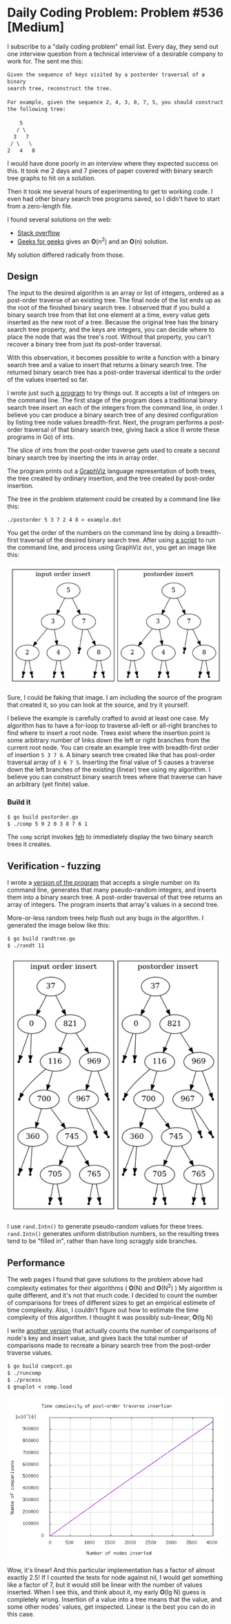 # Daily Coding Problem: Problem #536 [Medium]

I subscribe to a "daily coding problem" email list.
Every day, they send out one interview question from a technical interview of
a desirable company to work for.
The sent me this:

    Given the sequence of keys visited by a postorder traversal of a binary
    search tree, reconstruct the tree.
    
    For example, given the sequence 2, 4, 3, 8, 7, 5, you should construct
    the following tree:
    
        5
       / \
      3   7
     / \   \
    2   4   8

I would have done poorly in an interview where they
expected success on this. It took me 2 days and 7 pieces of paper
covered with binary search tree graphs to hit on a solution.

Then it took me several hours of experimenting to get to working code.
I even had other binary search tree programs saved, so I didn't have
to start from a zero-length file.

I found several solutions on the web:

* [Stack overflow](https://stackoverflow.com/questions/13167536/how-to-construct-bst-given-post-order-traversal#13168162)
* [Geeks for geeks](https://www.geeksforgeeks.org/construct-a-binary-search-tree-from-given-postorder/)
gives an **O**(n<sup>2</sup>) and an **O**(n) solution.

My solution differed radically from those.

## Design

The input to the desired algorithm is an array or list of
integers, ordered as a post-order traverse of an existing tree.
The final node of the list ends up as the root of the finished
binary search tree.
I observed that if you build a binary search tree from
that list one element at a time,
every value gets inserted as the new root of a tree.
Because the original tree has the binary search tree property,
and the keys are integers,
you can decide where to place the node that was the tree's root.
Without that property, you can't recover a binary tree from
just its post-order traversal.

With this observation, it becomes possible to write a function
with a binary search tree and a value to insert
that returns a binary search tree.
The returned binary search tree has a post-order traversal
identical to the order of the values inserted so far.

I wrote just such [a program](postorder.go) to try things out.
It accepts a list of integers on the command line.
The first stage of the program does a traditional binary search tree insert
on each of the integers from the command line, in order.
I believe you can produce a binary search tree of any desired configuration
by listing tree node values breadth-first.
Next, the program performs a post-order traversal of that binary search tree,
giving back a slice (I wrote these programs in Go) of ints.

The slice of ints from the post-order traverse gets used to create
a second binary search tree by inserting the ints in array order.

The program prints out a [GraphViz](http://graphviz.org/)
language representation of
both trees, the tree created by ordinary insertion, and the tree
created by post-order insertion.

The tree in the problem statement could be created by a command
line like this:

    ./postorder 5 3 7 2 4 8 > example.dot

You get the order of the numbers on the command line 
by doing a breadth-first traversal of the desired binary search tree.
After using [a script](comp) to run the command line,
and process using GraphViz `dot`, you get an image like this:

![tree comparison](https://github.com/bediger4000/postorder-tree-traversal/raw/master/example.png)

Sure, I could be faking that image.
I am including the source of the program that created it,
so you can look at the source,
and try it yourself.

I believe the example is carefully crafted to avoid
at least one case.
My algorithm has to have a for-loop to traverse all-left or all-right
branches to find where to insert a root node.
Trees exist where the insertion point is some arbitrary number of links
down the left or right branches from the current root node.
You can create an example tree with breadth-first order of insertion
`5 3 7 6`.
A binary search tree created like that has post-order traversal
array of `3 6 7 5`.  Inserting the final value of 5 causes a traverse
down the left branches of the existing (linear) tree using my algorithm.
I believe you can construct binary search trees where that traverse can
have an arbitrary (yet finite) value.

### Build it

    $ go build postorder.go
    $ ./comp 5 9 2 0 3 8 7 6 1
 
The `comp` script invokes [feh](https://feh.finalrewind.org/) to immediately display the
two binary search trees it creates.

## Verification - fuzzing

I wrote a [version of the program](randtree.org) that accepts a single number on its command line,
generates that many pseudo-random integers, and inserts them into a binary search tree.
A post-order traversal of that tree returns an array of integers.
The program inserts that array's values in a second tree.

More-or-less random trees help flush out any bugs in the algorithm.
I generated the image below like this: 

    $ go build randtree.go
    $ ./randt 11

![tree comparison](https://github.com/bediger4000/postorder-tree-traversal/raw/master/example_random.png)

I use `rand.Intn()` to generate pseudo-random values for these trees.
`rand.Intn()` generates uniform distribution numbers,
so the resulting trees tend to be "filled in",
rather than have long scraggly side branches.

## Performance

The web pages I found that gave solutions to the problem above
had complexity estimates for their algorithms ( **O**(N) and **O**(N<sup>2</sup>) )
My algorithm is quite different,
and it's not that much code.
I decided to count the number of comparisons for trees of different sizes to get an empirical estimete
of time complexity.
Also, I couldn't figure out how to estimate the time complexity of this algorithm.
I thought it was possibly sub-linear, **O**(lg N)

I write [another version](compcnt.go) that actually counts the number of comparisons
of node's key and insert value, and gives back the total number of comparisons made
to recreate a binary search tree from the post-order traverse values.

    $ go build compcnt.go
    $ ./runcomp
    $ ./process
    $ gnuplot < comp.load

![complexity](https://github.com/bediger4000/postorder-tree-traversal/raw/master/complexity.png)

Wow, it's linear! And this particular implementation has a factor of almost exactly 2.5!
If I counted the tests for node against nil, I would get something like a factor of 7,
but it would still be linear with the number of values inserted.
When I see this, and think about it, my early **O**(lg N) guess is completely wrong.
Insertion of a value into a tree means that the value, and some other nodes' values,
get inspected.
Linear is the best you can do in this case.
